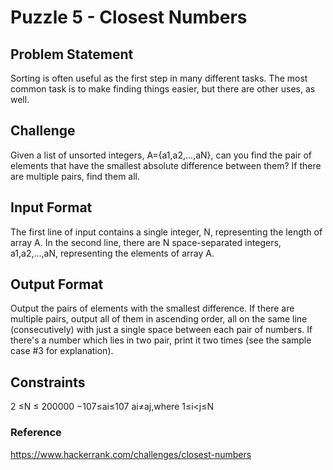 ﻿# Puzzle 5 - Closest Numbers

## Problem Statement

Sorting is often useful as the first step in many different tasks. The most common task is to make finding things easier, but there are other uses, as well.

## Challenge 
Given a list of unsorted integers, A={a1,a2,…,aN}, can you find the pair of elements that have the smallest absolute difference between them? If there are multiple pairs, find them all.

## Input Format 
The first line of input contains a single integer, N, representing the length of array A. 
In the second line, there are N space-separated integers, a1,a2,…,aN, representing the elements of array A.

## Output Format 
Output the pairs of elements with the smallest difference. If there are multiple pairs, output all of them in ascending order, all on the same line (consecutively) with just a single space between each pair of numbers. If there's a number which lies in two pair, print it two times (see the sample case #3 for explanation).

## Constraints

2 ≤N ≤ 200000
−107≤ai≤107
ai≠aj,where 1≤i<j≤N

### Reference
https://www.hackerrank.com/challenges/closest-numbers
